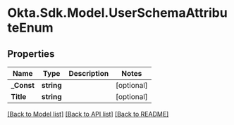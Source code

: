 # Okta.Sdk.Model.UserSchemaAttributeEnum
## Properties

Name | Type | Description | Notes
------------ | ------------- | ------------- | -------------
**_Const** | **string** |  | [optional] 
**Title** | **string** |  | [optional] 

[[Back to Model list]](../README.md#documentation-for-models) [[Back to API list]](../README.md#documentation-for-api-endpoints) [[Back to README]](../README.md)

